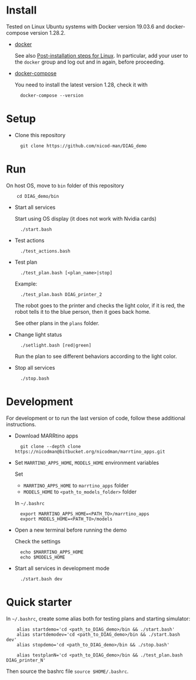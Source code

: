 # Install

Tested on Linux Ubuntu systems with Docker version 19.03.6 and docker-compose version 1.28.2.

* [docker](http://www.docker.com)

    See also 
    [Post-installation steps for Linux](https://docs.docker.com/install/linux/linux-postinstall/).
    In particular, add your user to the `docker` group and log out and in again, before proceeding.

* [docker-compose](https://docs.docker.com/compose/install/)

    You need to install the latest version 1.28, check it with

        docker-compose --version


# Setup

* Clone this repository

        git clone https://github.com/nicod-man/DIAG_demo


# Run

On host OS, move to `bin` folder of this repository

        cd DIAG_demo/bin


* Start all services

    Start using OS display (it does not work with Nvidia cards)

        ./start.bash


* Test actions

        ./test_actions.bash


* Test plan

        ./test_plan.bash [<plan_name>|stop]

    Example:

        ./test_plan.bash DIAG_printer_2

    The robot goes to the printer and checks the light color, if it is red, the robot tells it to the blue person, then it goes back home.

    See other plans in the `plans` folder.


* Change light status

        ./setlight.bash [red|green]

    Run the plan to see different behaviors according to the light color.

* Stop all services

        ./stop.bash


# Development

For development or to run the last version of code, follow these additional instructions. 

* Download MARRtino apps

        git clone --depth clone https://nicodman@bitbucket.org/nicodman/marrtino_apps.git

* Set `MARRTINO_APPS_HOME`, `MODELS_HOME` environment variables

    Set
     - `MARRTINO_APPS_HOME` to  `marrtino_apps` folder
     - `MODELS_HOME` to `<path_to_models_folder>` folder
    

    In `~/.bashrc`

        export MARRTINO_APPS_HOME=<PATH_TO>/marrtino_apps
        export MODELS_HOME=<PATH_TO>/models


* Open a new terminal before running the demo
    
    Check the settings

        echo $MARRTINO_APPS_HOME
        echo $MODELS_HOME

* Start all services in development mode

        ./start.bash dev
        
        
# Quick starter

In `~/.bashrc`, create some alias both for testing plans and starting simulator:

        alias startdemo='cd <path_to_DIAG_demo>/bin && ./start.bash'
        alias startdemodev='cd <path_to_DIAG_demo>/bin && ./start.bash dev'
        alias stopdemo='cd <path_to_DIAG_demo>/bin && ./stop.bash'
        
        alias testplanN='cd <path_to_DIAG_demo>/bin && ./test_plan.bash DIAG_printer_N'
        
Then source the bashrc file `source $HOME/.bashrc`.
